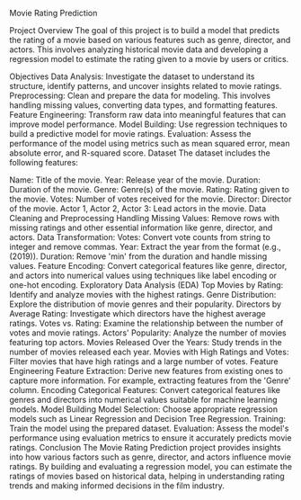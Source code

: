 Movie Rating Prediction

Project Overview
The goal of this project is to build a model that predicts the rating of a movie based on various features such as genre, director, and actors. This involves analyzing historical movie data and developing a regression model to estimate the rating given to a movie by users or critics.

Objectives
Data Analysis: Investigate the dataset to understand its structure, identify patterns, and uncover insights related to movie ratings.
Preprocessing: Clean and prepare the data for modeling. This involves handling missing values, converting data types, and formatting features.
Feature Engineering: Transform raw data into meaningful features that can improve model performance.
Model Building: Use regression techniques to build a predictive model for movie ratings.
Evaluation: Assess the performance of the model using metrics such as mean squared error, mean absolute error, and R-squared score.
Dataset
The dataset includes the following features:

Name: Title of the movie.
Year: Release year of the movie.
Duration: Duration of the movie.
Genre: Genre(s) of the movie.
Rating: Rating given to the movie.
Votes: Number of votes received for the movie.
Director: Director of the movie.
Actor 1, Actor 2, Actor 3: Lead actors in the movie.
Data Cleaning and Preprocessing
Handling Missing Values: Remove rows with missing ratings and other essential information like genre, director, and actors.
Data Transformation:
Votes: Convert vote counts from string to integer and remove commas.
Year: Extract the year from the format (e.g., (2019)).
Duration: Remove 'min' from the duration and handle missing values.
Feature Encoding: Convert categorical features like genre, director, and actors into numerical values using techniques like label encoding or one-hot encoding.
Exploratory Data Analysis (EDA)
Top Movies by Rating: Identify and analyze movies with the highest ratings.
Genre Distribution: Explore the distribution of movie genres and their popularity.
Directors by Average Rating: Investigate which directors have the highest average ratings.
Votes vs. Rating: Examine the relationship between the number of votes and movie ratings.
Actors' Popularity: Analyze the number of movies featuring top actors.
Movies Released Over the Years: Study trends in the number of movies released each year.
Movies with High Ratings and Votes: Filter movies that have high ratings and a large number of votes.
Feature Engineering
Feature Extraction: Derive new features from existing ones to capture more information. For example, extracting features from the 'Genre' column.
Encoding Categorical Features: Convert categorical features like genres and directors into numerical values suitable for machine learning models.
Model Building
Model Selection: Choose appropriate regression models such as Linear Regression and Decision Tree Regression.
Training: Train the model using the prepared dataset.
Evaluation: Assess the model's performance using evaluation metrics to ensure it accurately predicts movie ratings.
Conclusion
The Movie Rating Prediction project provides insights into how various factors such as genre, director, and actors influence movie ratings. By building and evaluating a regression model, you can estimate the ratings of movies based on historical data, helping in understanding rating trends and making informed decisions in the film industry.


